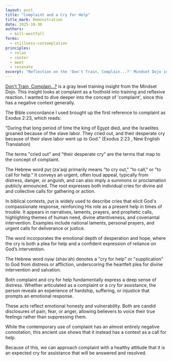 ```yaml
---
layout: post
title: "Complaint and a Cry for Help"
title_mark: Demonstration
date: 2025-10-30
authors:
  - bill-westfall
forms:
  - stillness-contemplation
principles:
  - relax
  - center
  - meet
  - resonate
excerpt: "Reflection on the 'Don't Train, Complain...?' Mindset Dojo insight."
---
```


[Don't Train, Complain...?](../2025-10-20-dont-train-complain/) is a gray level training insight from the Mindset Dojo. This insight looks at complaint as a foothold into training and reflexive reaction. I wanted to dive deeper into the concept of 'complaint', since this has a negative context generally.

The Bible concordance I used brought up the first reference to complaint as Exodus 2:23, which reads:

"During that long period of time the king of Egypt died, and the Israelites groaned because of the slave labor. They cried out, and their desperate cry because of their slave labor went up to God." (Exodus 2:23 , New English Translation)

The terms "cried out" and "their desperate cry" are the terms that map to the concept of complaint.

The Hebrew word זָעַק (za'aq) primarily means "to cry out," "to call," or "to call for help." It conveys an urgent, often loud appeal, typically from distress, danger, or anguish, and can also imply a summons or proclamation publicly announced. The root expresses both individual cries for divine aid and collective calls for gathering or action.

In biblical contexts, זָעַק is widely used to describe cries that elicit God's compassionate response, reinforcing His role as a present help in times of trouble. It appears in narratives, laments, prayers, and prophetic calls, highlighting themes of human need, divine attentiveness, and covenantal intervention. Examples include national laments, personal prayers, and urgent calls for deliverance or justice.

The word incorporates the emotional depth of desperation and hope, where the cry is both a plea for help and a confident expression of reliance on God’s intervention.

The Hebrew word שַׁוְעָה (shavʿah) denotes a "cry for help" or "supplication" to God from distress or affliction, underscoring the heartfelt plea for divine intervention and salvation.

Both complaint and cry for help fundamentally express a deep sense of distress. Whether articulated as a complaint or a cry for assistance, the person reveals an experience of hardship, suffering, or injustice that prompts an emotional response.

These acts reflect emotional honesty and vulnerability. Both are candid disclosures of pain, fear, or anger, allowing believers to voice their true feelings rather than suppressing them.

While the contemporary use of complaint has an almost entirely negative connotation, this ancient use shows that it instead has a context as a call for help.

Because of this, we can approach complaint with a healthy attitude that it is an expected cry for assistance that will be answered and resolved.
